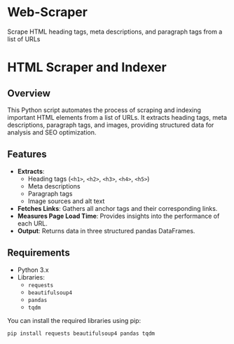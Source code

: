 # Web-Scraper
Scrape HTML heading tags, meta descriptions, and paragraph tags from a list of URLs
# HTML Scraper and Indexer

## Overview

This Python script automates the process of scraping and indexing important HTML elements from a list of URLs. It extracts heading tags, meta descriptions, paragraph tags, and images, providing structured data for analysis and SEO optimization.

## Features

- **Extracts**: 
  - Heading tags (`<h1>`, `<h2>`, `<h3>`, `<h4>`, `<h5>`)
  - Meta descriptions
  - Paragraph tags
  - Image sources and alt text
- **Fetches Links**: Gathers all anchor tags and their corresponding links.
- **Measures Page Load Time**: Provides insights into the performance of each URL.
- **Output**: Returns data in three structured pandas DataFrames.

## Requirements

- Python 3.x
- Libraries:
  - `requests`
  - `beautifulsoup4`
  - `pandas`
  - `tqdm`

You can install the required libraries using pip:

```bash
pip install requests beautifulsoup4 pandas tqdm
